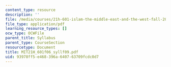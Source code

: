 ```yaml
---
content_type: resource
description: ''
file: /media/courses/21h-601-islam-the-middle-east-and-the-west-fall-2006/93978ff5e468396a640763709fcdc0d7_MIT21H_601f06_syllf09.pdf
file_type: application/pdf
learning_resource_types: []
ocw_type: OCWFile
parent_title: Syllabus
parent_type: CourseSection
resourcetype: Document
title: MIT21H_601f06_syllf09.pdf
uid: 93978ff5-e468-396a-6407-63709fcdc0d7
---
```

